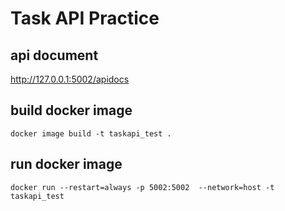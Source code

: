 # Task API Practice

## api document

http://127.0.0.1:5002/apidocs

## build docker image

```
docker image build -t taskapi_test .

```
 
## run docker image

```
docker run --restart=always -p 5002:5002  --network=host -t taskapi_test

```